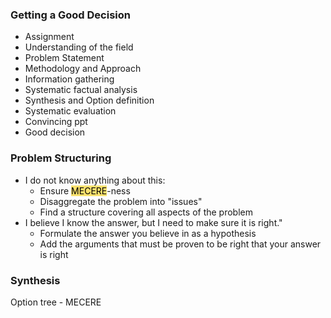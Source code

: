 ### Getting a Good Decision
- Assignment
- Understanding of the field
- Problem Statement
- Methodology and Approach
- Information gathering
- Systematic factual analysis
- Synthesis and Option definition
- Systematic evaluation
- Convincing ppt
- Good decision


### Problem Structuring
- I do not know anything about this:
	- Ensure <mark style="background: #FADF63EE;">MECERE</mark>-ness
	- Disaggregate the problem into "issues"
	- Find a structure covering all aspects of the problem
- I believe I know the answer, but I need to make sure it is right."
	- Formulate the answer you believe in as a hypothesis
	- Add the arguments that must be proven to be right that your answer is right

### Synthesis
Option tree - MECERE